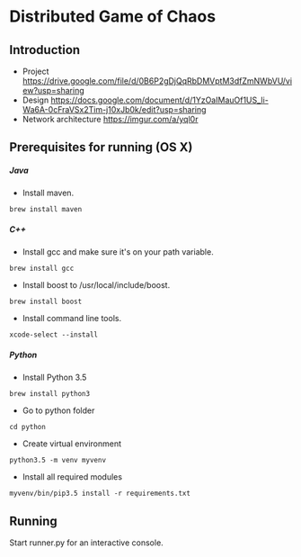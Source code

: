 # Distributed Game of Chaos
## Introduction
- Project https://drive.google.com/file/d/0B6P2gDjQqRbDMVptM3dfZmNWbVU/view?usp=sharing
- Design https://docs.google.com/document/d/1YzOaIMauOf1US_li-Wa6A-0cFraVSx2Tim-j10xJb0k/edit?usp=sharing
- Network architecture https://imgur.com/a/yql0r

## Prerequisites for running (OS X)
##### Java
- Install maven.
```
brew install maven
```

##### C++
- Install gcc and make sure it's on your path variable.
```
brew install gcc
```
- Install boost to /usr/local/include/boost.
```
brew install boost
```
- Install command line tools.
```
xcode-select --install
```

##### Python
- Install Python 3.5
```
brew install python3
```
- Go to python folder
```
cd python
```
- Create virtual environment
```
python3.5 -m venv myvenv
```
- Install all required modules
```
myvenv/bin/pip3.5 install -r requirements.txt
```

## Running
Start runner.py for an interactive console.

